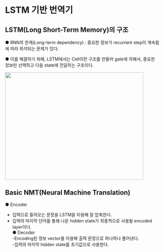 # LSTM 기반 번역기
## LSTM(Long Short-Term Memory)의 구조  
● RNN의 한계(Long-term dependency) : 중요한 정보가 recurrent step이 계속됨에 따라 희석되는 문제가 있다.

● 이를 해결하기 위해, LSTM에서는 Cell이란 구조를 만들어 gate에 의해서, 중요한 정보만 선택하고 다음 state에 전달하는 구조이다.  

<img src="https://user-images.githubusercontent.com/98728682/153707834-2ae2ae2d-3a19-4ce7-ba83-c38967ad4dff.png" width="450" height="350">  

## Basic NMT(Neural Machine Translation)  
● Encoder  
- 입력으로 들어오는 문장을 LSTM을 이용해 잘 압축한다.
- 입력의 마지막 단어를 통해 나온 hidden state가 최종적으로 사용될 encoded layer이다.  
● Decoder  
-Encoding된 정보 vector를 이용해 출력 문장으로 하나하나 풀어낸다.  
-입력의 마지막 hidden state를 초기값으로 사용한다.
